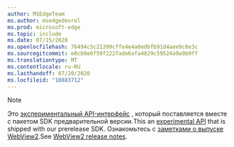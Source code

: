 ```yaml
---
author: MSEdgeTeam
ms.author: msedgedevrel
ms.prod: microsoft-edge
ms.topic: include
ms.date: 07/15/2020
ms.openlocfilehash: 76494c5c21399cffe4e4a0edbfb91d4aee9c6e3c
ms.sourcegitcommit: e0cb9e6f59f222fade6afa4829c59524a9a9b9ff
ms.translationtype: MT
ms.contentlocale: ru-RU
ms.lasthandoff: 07/20/2020
ms.locfileid: "10883712"
---
```

> [!NOTE]
> <span data-ttu-id="87b83-101">Это [экспериментальный API-интерфейс][ExperimentalAPIs] , который поставляется вместе с пакетом SDK предварительной версии.</span><span class="sxs-lookup"><span data-stu-id="87b83-101">This an [experimental API][ExperimentalAPIs] that is shipped with our prerelease SDK.</span></span> <span data-ttu-id="87b83-102">Ознакомьтесь с [заметками о выпуске WebView2][WebView2ReleaseNotes].</span><span class="sxs-lookup"><span data-stu-id="87b83-102">See [WebView2 release notes][WebView2ReleaseNotes].</span></span>

<!-- image links -->  

<!-- links -->  

[WebView2ReleaseNotes]: /microsoft-edge/webview2/releasenotes "Заметки о выпуске WebView2"
[ExperimentalAPIs]: /microsoft-edge/webview2/concepts/versioning#experimental-apis "Экспериментальные API"
